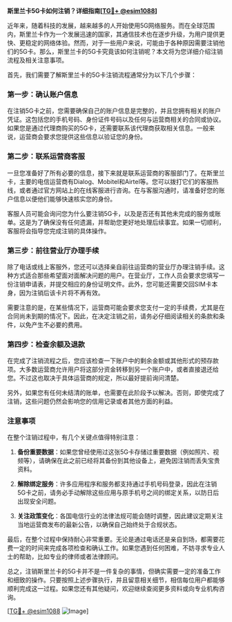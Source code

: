 **斯里兰卡5G卡如何注销？详细指南[[TG💪+ @esim1088](https://t.me/s/esim1088)]**

近年来，随着科技的发展，越来越多的人开始使用5G网络服务。而在全球范围内，斯里兰卡作为一个发展迅速的国家，其通信技术也在逐步升级，为用户提供更快、更稳定的网络体验。然而，对于一些用户来说，可能由于各种原因需要注销他们的5G卡。那么，斯里兰卡的5G卡究竟该如何注销呢？本文将为您详细介绍注销流程及相关注意事项。

首先，我们需要了解斯里兰卡的5G卡注销流程通常分为以下几个步骤：

### 第一步：确认账户信息

在注销5G卡之前，您需要确保自己的账户信息是完整的，并且您拥有相关的账户凭证。这包括您的手机号码、身份证件号码以及任何与运营商相关的合同或协议。如果您是通过代理商购买的5G卡，还需要联系该代理商获取相关信息。一般来说，运营商会要求您提供这些信息以验证您的身份。

### 第二步：联系运营商客服

一旦您准备好了所有必要的信息，接下来就是联系运营商的客服部门了。在斯里兰卡，主要的电信运营商有Dialog、Mobitel和Airtel等。您可以拨打它们的客服热线，或者通过官方网站上的在线客服进行咨询。在与客服沟通时，请准备好您的账户信息以便他们能够快速核实您的身份。

客服人员可能会询问您为什么要注销5G卡，以及是否还有其他未完成的服务或账单。这是为了确保没有任何遗漏，并帮助您更好地处理后续事宜。如果一切顺利，客服将会指导您完成注销的具体操作。

### 第三步：前往营业厅办理手续

除了电话或线上客服外，您还可以选择亲自前往运营商的营业厅办理注销手续。这种方式适合那些希望面对面解决问题的用户。在营业厅，工作人员会要求您填写一份注销申请表，并提交相应的身份证明文件。此外，您可能还需要交回SIM卡本身，因为注销后该卡片将不再有效。

需要注意的是，在某些情况下，运营商可能会要求您支付一定的手续费，尤其是在合同尚未到期的情况下。因此，在决定注销之前，请务必仔细阅读相关的条款和条件，以免产生不必要的费用。

### 第四步：检查余额及退款

在完成了注销流程之后，您应该检查一下账户中的剩余金额或其他形式的预存款项。大多数运营商允许用户将这部分资金转移到另一个账户中，或者直接退还给您。不过这也取决于具体运营商的规定，所以最好提前询问清楚。

另外，如果您有任何未结清的账单，也需要在此阶段予以解决。否则，即使完成了注销，这些问题仍然会影响您的信用记录或者其他方面的利益。

### 注意事项

在整个注销过程中，有几个关键点值得特别注意：

1. **备份重要数据**：如果您曾经使用过这张5G卡存储过重要数据（例如照片、视频等），请确保在此之前已经将其备份到其他设备上，避免因注销而丢失宝贵资料。
   
2. **解除绑定服务**：许多应用程序和服务都支持通过手机号码登录，因此在注销5G卡之前，请务必手动解除这些应用与原手机号之间的绑定关系，以防日后出现安全问题。

3. **关注政策变化**：各国电信行业的法律法规可能会随时调整，因此建议定期关注当地运营商发布的最新公告，以确保自己始终处于合规状态。

最后，在整个过程中保持耐心非常重要。无论是通过电话还是亲自到场，都需要花费一定的时间来完成各项检查和确认工作。如果您遇到任何困难，不妨寻求专业人士的帮助，比如专业的律师或者法律顾问。

总之，注销斯里兰卡的5G卡并不是一件复杂的事情，但确实需要一定的准备工作和细致的操作。只要按照上述步骤执行，并且留意相关细节，相信每位用户都能够顺利完成这一过程。如果您还有其他疑问，欢迎继续查阅更多资料或向专业机构咨询。

[[TG💪+ @esim1088](https://t.me/s/esim1088) ![Image](https://i.postimg.cc/4NQfJmqS/Snipaste-2025-05-13-00-14-12.png)]